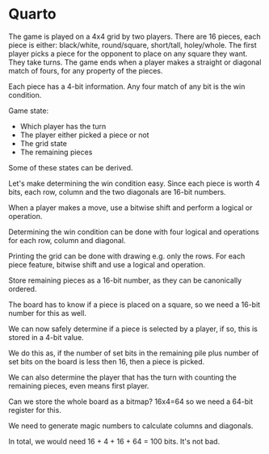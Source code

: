# Quarto

The game is played on a 4x4 grid by two players.
There are 16 pieces, each piece is either: black/white, round/square, short/tall, holey/whole.
The first player picks a piece for the opponent to place on any square they want. They take turns.
The game ends when a player makes a straight or diagonal match of fours, for any property of the pieces.

Each piece has a 4-bit information.
Any four match of any bit is the win condition.

Game state:
- Which player has the turn
- The player either picked a piece or not
- The grid state
- The remaining pieces

Some of these states can be derived.

Let's make determining the win condition easy. Since each piece is worth 4 bits, each row, column and the two diagonals are 16-bit numbers.

When a player makes a move, use a bitwise shift and perform a logical or operation.

Determining the win condition can be done with four logical and operations for each row, column and diagonal.

Printing the grid can be done with drawing e.g. only the rows. For each piece feature, bitwise shift and use a logical and operation.

Store remaining pieces as a 16-bit number, as they can be canonically ordered.

The board has to know if a piece is placed on a square, so we need a 16-bit number for this as well.

We can now safely determine if a piece is selected by a player, if so, this is stored in a 4-bit value.

We do this as, if the number of set bits in the remaining pile plus number of set bits on the board is less then 16, then a piece is picked.

We can also determine the player that has the turn with counting the remaining pieces, even means first player.

Can we store the whole board as a bitmap? 16x4=64 so we need a 64-bit register for this.

We need to generate magic numbers to calculate columns and diagonals.

In total, we would need 16 + 4 + 16 + 64 = 100 bits. It's not bad.
